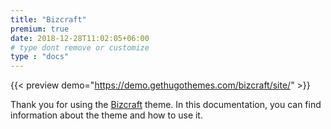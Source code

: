 ```yaml
---
title: "Bizcraft"
premium: true
date: 2018-12-28T11:02:05+06:00 
# type dont remove or customize
type : "docs"
---
```


{{< preview demo="https://demo.gethugothemes.com/bizcraft/site/" >}}

Thank you for using the [Bizcraft](https://gethugothemes.com/products/bizcraft/) theme. In this documentation, you can find information about the theme and how to use it.
